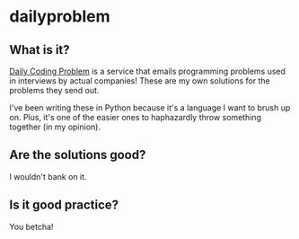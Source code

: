 # dailyproblem

## What is it?
[Daily Coding Problem](https://www.dailycodingproblem.com/) is a service that emails programming problems used in interviews by actual companies! These are my own solutions for the problems they send out.

I've been writing these in Python because it's a language I want to brush up on. Plus, it's one of the easier ones to haphazardly throw something together (in my opinion).

## Are the solutions good?
I wouldn't bank on it.

## Is it good practice?
You betcha!
